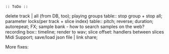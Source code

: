     :: ToDo ::

delete track | all (from DB, too);
playing groups table::
stop group + stop all;
parameter locks(per track + slice index) table::
pitch;
reverse;
duration;
autorepeat;
FX;
sample bank - how to search samples on the web?
recording box::
timeline;
render to wav;
slice offset: handlers between slices
Midi Support;
save/load json file | link share;

More fixes:
